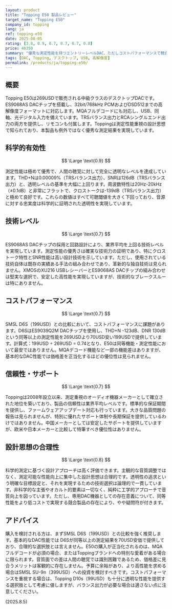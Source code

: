 ```yaml
---
layout: product
title: "Topping E50 製品レビュー"
target_name: "Topping E50"
company_id: topping
lang: ja
ref: topping-e50
date: 2025-08-05
rating: [3.8, 0.9, 0.7, 0.7, 0.7, 0.8]
price: 40350
summary: "優秀な測定性能を持つエントリーレベルDAC、ただしコストパフォーマンスで競合製品に劣る"
tags: [DAC, Topping, デスクトップ, USB, 高解像度]
permalink: /products/ja/topping-e50/
---
```


## 概要

Topping E50は269USDで販売される中級クラスのデスクトップDACです。ES9068AS DACチップを搭載し、32bit/768kHz PCMおよびDSD512までの高解像度フォーマットに対応します。MQAフルデコードにも対応し、USB、同軸、光デジタル入力を備えています。TRSバランス出力とRCAシングルエンド出力の両方を提供し、リモコンも付属します。Toppingは測定性能重視の設計思想で知られており、本製品も例外ではなく優秀な測定結果を実現しています。

## 科学的有効性

$$ \Large \text{0.9} $$

測定性能は極めて優秀で、人間の聴覚に対して完全に透明なレベルを達成しています。THD+Nは0.00009%（TRSバランス出力）、SNRは126dB（TRSバランス出力）と、透明レベルの基準を大幅に上回ります。周波数特性は20Hz-20kHz（±0.1dB）と非常にフラットで、クロストークは-139dB（TRSバランス出力）と極めて良好です。これらの数値はすべて可聴閾値を大きく下回っており、音源に対する忠実度は科学的に証明された透明性を実現しています。

## 技術レベル

$$ \Large \text{0.7} $$

ES9068AS DACチップの採用と回路設計により、業界平均を上回る技術レベルを実現しています。測定性能の優秀さは確実な技術力の証明であり、特にクロストーク特性とSNR性能は高い設計技術を示しています。ただし、使用されている技術自体は既存の実績ある手法の組み合わせであり、革新的な独自技術は見られません。XMOSのXU216 USBレシーバーとES9068AS DACチップの組み合わせは堅実な選択で、安定した高性能を実現していますが、技術的なブレークスルーは特にありません。

## コストパフォーマンス

$$ \Large \text{0.7} $$

SMSL D6S（199USD）との比較において、コストパフォーマンスに課題があります。D6SはES9039Q2M DACチップを使用し、THD+N -123dB、DNR 130dBという同等以上の測定性能を269USDより70USD安い199USDで提供しています。計算式：199USD ÷ 269USD = 0.74となり、E50は同等機能・測定性能において最安ではありません。MQAデコード機能など一部の機能差はありますが、基本的なDAC性能では価格差を正当化するほどの優位性は見られません。

## 信頼性・サポート

$$ \Large \text{0.7} $$

Toppingは2008年設立以来、測定重視のオーディオ機器メーカーとして確立された地位を築いており、製品の信頼性は業界平均レベルです。標準的な保証期間を提供し、ファームウェアアップデート対応も行っています。大きな品質問題の報告は見られませんが、特別に優れたサポート体制や長期保証を提供しているわけではありません。中国メーカーとしては安定したサポートを提供していますが、欧米や日本メーカーと比較して特筆すべき優位性はありません。

## 設計思想の合理性

$$ \Large \text{0.8} $$

科学的測定に基づく設計アプローチは高く評価できます。主観的な音質調整ではなく、測定可能な性能向上に集中した設計思想は合理的です。透明性の追求という明確な目標設定と、それを実現するための技術選択は論理的で一貫しています。非科学的な主張やオカルト的要素は一切なく、純粋に工学的アプローチで音質向上を図っています。ただし、専用DAC機器としての存在意義について、同等性能をより低コストで実現する競合製品の存在により、やや疑問符が付きます。

## アドバイス

購入を検討される方は、まずSMSL D6S（199USD）との比較を強く推奨します。基本的なDAC性能では D6Sが同等以上の測定結果を70USD安価で提供しており、合理的な選択肢とは言えません。E50の購入が正当化されるのは、MQAフルデコードが必須の場合、またはToppingブランドへの特別な愛着がある場合に限られます。音質面での差は人間の聴覚では識別困難であるため、価格差に見合うメリットは客観的に存在しません。予算に余裕があり、より高性能を求める場合はSMSL SU-9n（399USD）への投資を検討すべきです。コストパフォーマンスを重視する場合は、Topping D10s（99USD）も十分に透明な性能を提供する選択肢として考慮に値しますが、バランス出力が必要な場合は適さない点に注意してください。

(2025.8.5)
